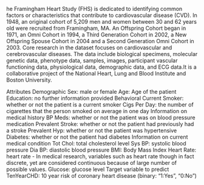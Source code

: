 he Framingham Heart Study (FHS) is dedicated to identifying common factors or characteristics that contribute to cardiovascular disease (CVD). In 1948, an original cohort of 5,209 men and women between 30 and 62 years old were recruited from Framingham, MA. An Offspring Cohort began in 1971, an Omni Cohort in 1994, a Third Generation Cohort in 2002, a New Offspring Spouse Cohort in 2004 and a Second Generation Omni Cohort in 2003. Core research in the dataset focuses on cardiovascular and cerebrovascular diseases. The data include biological specimens, molecular genetic data, phenotype data, samples, images, participant vascular functioning data, physiological data, demographic data, and ECG data.It is a collaborative project of the National Heart, Lung and Blood Institute and Boston University.

Attributes
Demographic
Sex: male or female
Age: Age of the patient
Education: no further information provided
Behavioral
Current Smoker: whether or not the patient is a current smoker
Cigs Per Day: the number of cigarettes that the person smoked on average in one day
Information on medical history
BP Meds: whether or not the patient was on blood pressure medication
Prevalent Stroke: whether or not the patient had previously had a stroke
Prevalent Hyp: whether or not the patient was hypertensive
Diabetes: whether or not the patient had diabetes
Information on current medical condition
Tot Chol: total cholesterol level
Sys BP: systolic blood pressure
Dia BP: diastolic blood pressure
BMI: Body Mass Index
Heart Rate: heart rate - In medical research, variables such as heart rate though in fact discrete, yet are considered continuous because of large number of possible values.
Glucose: glucose level
Target variable to predict
TenYearCHD: 10 year risk of coronary heart disease (binary: “1:Yes”, “0:No”)
